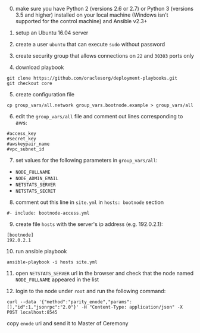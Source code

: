 0. make sure you have Python 2 (versions 2.6 or 2.7) or Python 3 (versions 3.5 and higher) installed on your local machine (Windows isn’t supported for the control machine) and Ansible v2.3+

1. setup an Ubuntu 16.04 server

2. create a user `ubuntu` that can execute `sudo` without password

3. create security group that allows connections on `22` and `30303` ports only

4. download playbook
```
git clone https://github.com/oraclesorg/deployment-playbooks.git
git checkout core
```

5. create configuration file
```
cp group_vars/all.network group_vars.bootnode.example > group_vars/all
```

6. edit the `group_vars/all` file and comment out lines corresponding to aws:
```
#access_key
#secret_key
#awskeypair_name
#vpc_subnet_id
```

7. set values for the following parameters in `group_vars/all`:
* `NODE_FULLNAME`
* `NODE_ADMIN_EMAIL`
* `NETSTATS_SERVER`
* `NETSTATS_SECRET`

8. comment out this line in `site.yml` in `hosts: bootnode` section
```
#- include: bootnode-access.yml
```

9. create file `hosts` with the server's ip address (e.g. 192.0.2.1):
```
[bootnode]
192.0.2.1
```

10. run ansible playbook
```
ansible-playbook -i hosts site.yml
```

11. open `NETSTATS_SERVER` url in the browser and check that the node named `NODE_FULLNAME` appeared in the list

12. login to the node under `root` and run the following command:
```
curl --data '{"method":"parity_enode","params":[],"id":1,"jsonrpc":"2.0"}' -H "Content-Type: application/json" -X POST localhost:8545
```
copy `enode` uri and send it to Master of Ceremony
